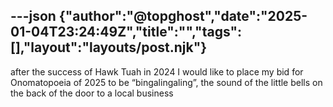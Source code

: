 ---json
{"author":"@topghost","date":"2025-01-04T23:24:49Z","title":"","tags":[],"layout":"layouts/post.njk"}
---
after the success of Hawk Tuah in 2024 I would like to place my bid for Onomatopoeia of 2025 to be &#x201C;bingalingaling&#x201D;, the sound of the little bells on the back of the door to a local business 
